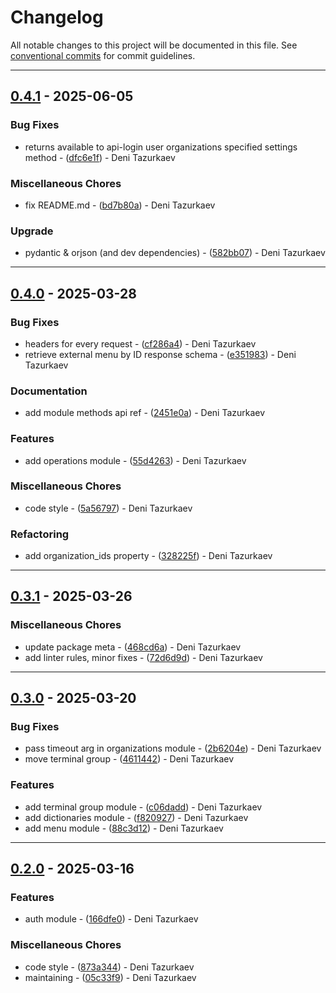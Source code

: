 # Changelog

All notable changes to this project will be documented in this file. See [conventional commits](https://www.conventionalcommits.org/) for commit guidelines.

---
## [0.4.1](https://github.com/ZeroFlowTech/iikocloudapi/compare/v0.4.0..v0.4.1) - 2025-06-05

### Bug Fixes

- returns available to api-login user organizations specified settings method - ([dfc6e1f](https://github.com/ZeroFlowTech/iikocloudapi/commit/dfc6e1f34d6b556eeb37dd8cfea557c738b2361e)) - Deni Tazurkaev

### Miscellaneous Chores

- fix README.md - ([bd7b80a](https://github.com/ZeroFlowTech/iikocloudapi/commit/bd7b80a73ec30c0818c7a2c07d4c883ed517bb66)) - Deni Tazurkaev

### Upgrade

- pydantic & orjson (and dev dependencies) - ([582bb07](https://github.com/ZeroFlowTech/iikocloudapi/commit/582bb07cd5feaa5ca1cc1f3e32c9bb1754780fec)) - Deni Tazurkaev

---
## [0.4.0](https://github.com/ZeroFlowTech/iikocloudapi/compare/v0.3.1..v0.4.0) - 2025-03-28

### Bug Fixes

- headers for every request - ([cf286a4](https://github.com/ZeroFlowTech/iikocloudapi/commit/cf286a4d25fe9f8f14c5ee478dd7a6a1427ee059)) - Deni Tazurkaev
- retrieve external menu by ID response schema - ([e351983](https://github.com/ZeroFlowTech/iikocloudapi/commit/e351983a8f82c54d7f778f38e283862e37ccb2e9)) - Deni Tazurkaev

### Documentation

- add module methods api ref - ([2451e0a](https://github.com/ZeroFlowTech/iikocloudapi/commit/2451e0acc7cbcde732d9b449ccdebd925ab96e03)) - Deni Tazurkaev

### Features

- add operations module - ([55d4263](https://github.com/ZeroFlowTech/iikocloudapi/commit/55d4263bed6a7c357b562fe35a1769c25189afb8)) - Deni Tazurkaev

### Miscellaneous Chores

- code style - ([5a56797](https://github.com/ZeroFlowTech/iikocloudapi/commit/5a56797b7498f101358278e8f042671c6f890a20)) - Deni Tazurkaev

### Refactoring

- add organization_ids property - ([328225f](https://github.com/ZeroFlowTech/iikocloudapi/commit/328225fec5988a1a68cfc35454e7d0d618f13ef6)) - Deni Tazurkaev

---
## [0.3.1](https://github.com/ZeroFlowTech/iikocloudapi/compare/v0.3.0..v0.3.1) - 2025-03-26

### Miscellaneous Chores

- update package meta - ([468cd6a](https://github.com/ZeroFlowTech/iikocloudapi/commit/468cd6ada9177e1e7fe7e75aa880c707b00ba428)) - Deni Tazurkaev
- add linter rules, minor fixes - ([72d6d9d](https://github.com/ZeroFlowTech/iikocloudapi/commit/72d6d9d8d5e414391d3bd299505c791bd66726d6)) - Deni Tazurkaev

---
## [0.3.0](https://github.com/ZeroFlowTech/iikocloudapi/compare/v0.2.0..v0.3.0) - 2025-03-20

### Bug Fixes

- pass timeout arg in organizations module - ([2b6204e](https://github.com/ZeroFlowTech/iikocloudapi/commit/2b6204e30218a57f6f14180bdbde9851856724ca)) - Deni Tazurkaev
- move terminal group - ([4611442](https://github.com/ZeroFlowTech/iikocloudapi/commit/4611442ddcf2cf35ec523bf0d9bf36b8b23280a4)) - Deni Tazurkaev

### Features

- add terminal group module - ([c06dadd](https://github.com/ZeroFlowTech/iikocloudapi/commit/c06daddf994fb3c122c47bd9f6bd234a57db6c18)) - Deni Tazurkaev
- add dictionaries module - ([f820927](https://github.com/ZeroFlowTech/iikocloudapi/commit/f8209278efc27ad6fa60996ed7d98bd8f4138270)) - Deni Tazurkaev
- add menu module - ([88c3d12](https://github.com/ZeroFlowTech/iikocloudapi/commit/88c3d125ebbdce26b6d78a79e162b6436525761b)) - Deni Tazurkaev

---
## [0.2.0](https://github.com/ZeroFlowTech/iikocloudapi/compare/v0.1.0..v0.2.0) - 2025-03-16

### Features

- auth module - ([166dfe0](https://github.com/ZeroFlowTech/iikocloudapi/commit/166dfe0d28c2a98cdbd31fb90f7cb59b0308b8df)) - Deni Tazurkaev

### Miscellaneous Chores

- code style - ([873a344](https://github.com/ZeroFlowTech/iikocloudapi/commit/873a344a1f74d7e17e5e54c2c6e7850e9d71f318)) - Deni Tazurkaev
- maintaining - ([05c33f9](https://github.com/ZeroFlowTech/iikocloudapi/commit/05c33f94390364deb26a9befb38d47a1e8516169)) - Deni Tazurkaev

<!-- generated by git-cliff -->

